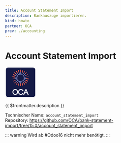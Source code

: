```yaml
---
title: Account Statement Import
description: Bankauszüge importieren.
kind: howto
partner: OCA
prev: ./accounting
---
```


# Account Statement Import

![icon_oca_app](attachments/icon_oca_app.png)

{{ $frontmatter.description }}

Technischer Name: `account_statement_import`\
Repository: <https://github.com/OCA/bank-statement-import/tree/15.0/account_statement_import>

::: warning
Wird ab #Odoo16 nicht mehr benötigt.
:::
